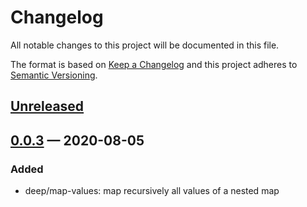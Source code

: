 # Changelog

All notable changes to this project will be documented in this file.

The format is based on [Keep a Changelog](http://keepachangelog.com)
and this project adheres to [Semantic Versioning](http://semver.org/spec/v2.0.0.html).


## [Unreleased]

## [0.0.3] — 2020-08-05
### Added
- deep/map-values: map recursively all values of a nested map

[0.0.3]: https://github.com/hkorpi/flathead/compare/0.0.0...0.0.3
[Unreleased]: https://github.com/hkorpi/flathead/compare/0.0.3...HEAD
